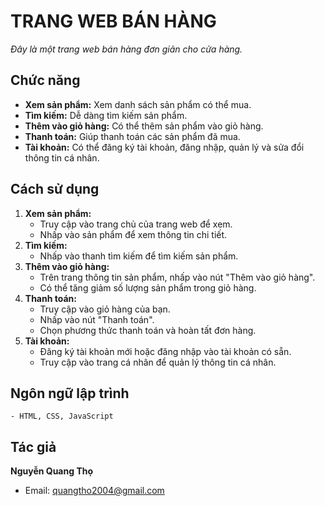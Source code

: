 # TRANG WEB BÁN HÀNG

*Đây là một trang web bán hàng đơn giản cho cửa hàng.*

## Chức năng
- **Xem sản phẩm:** Xem danh sách sản phẩm có thể mua.
- **Tìm kiếm:** Dễ dàng tìm kiếm sản phẩm.
- **Thêm vào giỏ hàng:** Có thể thêm sản phẩm vào giỏ hàng.
- **Thanh toán:** Giúp thanh toán các sản phẩm đã mua.
- **Tài khoản:** Có thể đăng ký tài khoản, đăng nhập, quản lý và sửa đổi thông tin cá nhân.

## Cách sử dụng
1. **Xem sản phẩm:**
   - Truy cập vào trang chủ của trang web để xem.
   - Nhấp vào sản phẩm để xem thông tin chi tiết.
2. **Tìm kiếm:**
   - Nhấp vào thanh tìm kiếm để tìm kiếm sản phẩm.
3. **Thêm vào giỏ hàng:**
   - Trên trang thông tin sản phẩm, nhấp vào nút "Thêm vào giỏ hàng".
   - Có thể tăng giảm số lượng sản phẩm trong giỏ hàng.
4. **Thanh toán:**
   - Truy cập vào giỏ hàng của bạn.
   - Nhấp vào nút "Thanh toán".
   - Chọn phương thức thanh toán và hoàn tất đơn hàng.
5. **Tài khoản:**
   - Đăng ký tài khoản mới hoặc đăng nhập vào tài khoản có sẵn.
   - Truy cập vào trang cá nhân để quản lý thông tin cá nhân.

## Ngôn ngữ lập trình
    - HTML, CSS, JavaScript

## Tác giả
**Nguyễn Quang Thọ**
- Email: [quangtho2004@gmail.com](quangtho2004@gmail.com)
